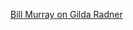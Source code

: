 ---
layout: post
wordpress_id: 1392
wordpress_url: http://noesbueno.com/archives/1392
date: '2012-01-02 16:32:59 -0600'
date_gmt: '2012-01-02 21:32:59 -0600'
body: |
  <p><a href="http://soupsoup.tumblr.com/post/15186743190/huffpostcomedy-bill-murray-on-gilda-radner">Bill Murray on Gilda Radner</a></p>
---